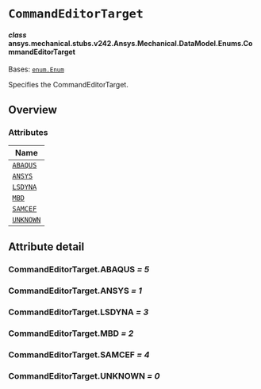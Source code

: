 # `CommandEditorTarget`



#### *class* ansys.mechanical.stubs.v242.Ansys.Mechanical.DataModel.Enums.CommandEditorTarget

Bases: [`enum.Enum`](https://docs.python.org/3/library/enum.html#enum.Enum)

Specifies the CommandEditorTarget.

<!-- !! processed by numpydoc !! -->

<a id="overview"></a>

## Overview

### Attributes

| Name |
| ------------------------------------------- |
| [`ABAQUS`](#CommandEditorTarget.ABAQUS) |
| [`ANSYS`](#CommandEditorTarget.ANSYS) |
| [`LSDYNA`](#CommandEditorTarget.LSDYNA) |
| [`MBD`](#CommandEditorTarget.MBD) |
| [`SAMCEF`](#CommandEditorTarget.SAMCEF) |
| [`UNKNOWN`](#CommandEditorTarget.UNKNOWN) |

<a id="attribute-detail"></a>

## Attribute detail

<a id="CommandEditorTarget.ABAQUS"></a>

### CommandEditorTarget.ABAQUS *= 5*

<a id="CommandEditorTarget.ANSYS"></a>

### CommandEditorTarget.ANSYS *= 1*

<a id="CommandEditorTarget.LSDYNA"></a>

### CommandEditorTarget.LSDYNA *= 3*

<a id="CommandEditorTarget.MBD"></a>

### CommandEditorTarget.MBD *= 2*

<a id="CommandEditorTarget.SAMCEF"></a>

### CommandEditorTarget.SAMCEF *= 4*

<a id="CommandEditorTarget.UNKNOWN"></a>

### CommandEditorTarget.UNKNOWN *= 0*


